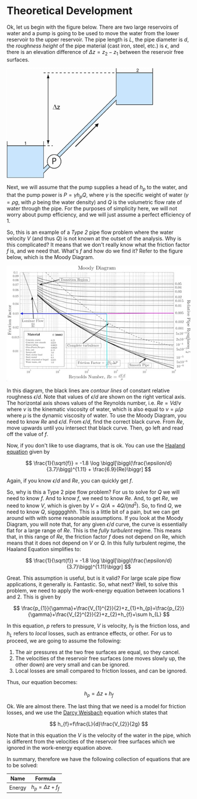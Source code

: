 # Theoretical Development
Ok, let us begin with the figure below. There are two large reservoirs of water and a pump is going to be used to move the water from the lower reservoir to the upper reservoir. The pipe length is $L$, the pipe diameter is $d$, the *roughness height* of the pipe material (cast iron, steel, etc.) is $\epsilon$, and there is an elevation difference of $\Delta z = z_{2}-z_{1}$ between the reservoir free surfaces.

![schematic](/figures/pumpflow.png)

Next, we will assume that the pump supplies a head of $h_{p}$ to the water, and that the pump power is $P=\gamma h_{p} Q$, where $\gamma$ is the specific weight of water ($\gamma = \rho g$, with $\rho$ being the water density) and $Q$ is the volumetric flow rate of water through the pipe. For the purposes of simplicity here, we will not worry about pump efficiency, and we will just assume a perfect efficiency of 1.

So, this is an example of a *Type 2* pipe flow problem where the water velocity $V$ (and thus $Q$) is not known at the outset of the analysis. Why is this complicated? It means that we don't really know what the friction factor $f$ is, and we need that. What's $f$ and how do we find it? Refer to the figure below, which is the Moody Diagram.

![moody](/figures/moody.jpg)

In this diagram, the black lines are *contour lines* of constant relative roughness $\epsilon/d$. Note that values of $\epsilon/d$ are shown on the right vertical axis. The horizontal axis shows values of the Reynolds number, i.e. $Re = Vd/\nu$ where $\nu$ is the kinematic viscosity of water, which is also equal to $\nu=\mu/\rho$ where $\mu$ is the dynamic viscosity of water. To use the Moody Diagram, you need to know $Re$ and $\epsilon/d$. From $\epsilon/d$, find the correct black curve. From $Re$, move upwards until you intersect that black curve. Then, go left and read off the value of $f$.

Now, if you don't like to use diagrams, that is ok. You can use the [Haaland equation](https://en.wikipedia.org/wiki/Darcy_friction_factor_formulae#Haaland_equation) given by

$$ \frac{1}{\sqrt{f}} = -1.8 \log \biggl[\biggl(\frac{\epsilon/d}{3.7}\bigg)^{1.11} + \frac{6.9}{Re}\biggr] $$

Again, if you know $\epsilon/d$ and $Re$, you can quickly get $f$.

So, why is this a Type 2 pipe flow problem? For us to solve for $Q$ we will need to know $f$. And to know $f$, we need to know $Re$. And, to get $Re$, we need to know $V$, which is given by $V = Q / A = 4Q/(\pi d^{2})$. So, to find $Q$, we need to know $Q$, siggggghhh. This is a little bit of a pain, but we can get around with with some reasonable assumptions. If you look at the Moody Diagram, you will note that, for any given $\epsilon/d$ curve, the curve is essentially flat for a large range of $Re$. This is the *fully turbulent* regime. This means that, in this range of $Re$, the friction factor $f$ does not depend on Re, which means that it does not depend on $V$ or $Q$. In this fully turbulent regime, the Haaland Equation simplifies to:

$$ \frac{1}{\sqrt{f}} = -1.8 \log \biggl[\biggl(\frac{\epsilon/d}{3.7}\bigg)^{1.11}\biggr] $$

Great. This assumption is useful, but is it valid? For large scale pipe flow applications, it generally is. Fantastic. So, what next? Well, to solve this problem, we need to apply the work-energy equation between locations 1 and 2. This is given by

$$ \frac{p_{1}}{\gamma}+\frac{V_{1}^{2}}{2}+z_{1}+h_{p}=\frac{p_{2}}{\gamma}+\frac{V_{2}^{2}}{2}+z_{2}+h_{f}+\sum h_{L} $$

In this equation, $p$ refers to pressure, $V$ is velocity, $h_{f}$ is the friction loss, and $h_{L}$ refers to *local* losses, such as entrance effects, or other. For us to proceed, we are going to assume the following:

1. The air pressures at the two free surfaces are equal, so they cancel.
2. The velocities of the reservoir free surfaces (one moves slowly up, the other down) are very small and can be ignored.
3. Local losses are small compared to friction losses, and can be ignored.

Thus, our equation becomes:

$$ h_{p}=\Delta z+h_{f} $$

Ok. We are almost there. The last thing that we need is a model for friction losses, and we use the [Darcy Weisbach](https://en.wikipedia.org/wiki/Darcy%E2%80%93Weisbach_equation#Head-loss_form) equation which states that

$$ h_{f}=f\frac{L}{d}\frac{V_{2}}{2g} $$

Note that in this equation the $V$ is the velocity of the water in the pipe, which is different from the velocities of the reservoir free surfaces which we ignored in the work-energy equation above.

In summary, therefore we have the following collection of equations that are to be solved:

| Name | Formula|
| --- | --- |
| Energy  | $h_{p}=\Delta z + f_{f}$ |


